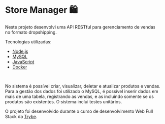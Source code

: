 # Store Manager 🛍️

Neste projeto desenvolvi uma API RESTful para gerenciamento de vendas no formato dropshipping.

Tecnologias utilizadas:
- [Node.js](https://nodejs.org/en/about)
- [MySQL](https://www.mysql.com/)
- [JavaScript](https://developer.mozilla.org/en-US/docs/Web/JavaScript)
- [Docker](https://docs.docker.com/get-started/)
</br>

No sistema é possível criar, visualizar, deletar e atualizar produtos e vendas. Para a gestão dos dados foi utilizado o MySQL, é possível inserir dados em mais de uma tabela, registrando as vendas, e as incluindo somente se os produtos são existentes. O sistema inclui testes unitários.

O projeto foi desenvolvido durante o curso de desenvolvimento Web Full Stack da [Trybe](https://app.betrybe.com).
